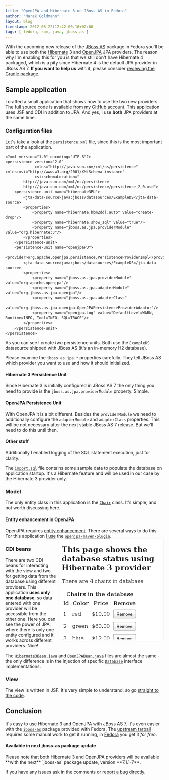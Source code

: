 ```yaml
---
title: "OpenJPA and Hibernate 3 on JBoss AS in Fedora"
author: "Marek Goldmann"
layout: blog
timestamp: 2012-08-22t12:42:00.10+02:00
tags: [ fedora, rpm, java, jboss_as ]
---
```


With the upcoming new release of the [JBoss AS](http://www.jboss.org/as7) package in Fedora you'll be able to use both the [Hibernate](http://www.hibernate.org/) 3 and [OpenJPA](http://openjpa.apache.org/) JPA providers. The reason why I'm enabling this for you is that we still don't have Hibernate 4 packaged, which is a pity since Hibernate 4 is the default JPA provider in JBoss AS 7. **If you want to help us** with it, please consider [reviewing the Gradle package](https://bugzilla.redhat.com/show_bug.cgi?id=809950).

## Sample application

I crafted a small application that shows how to use the two new providers. The full source code is available [from my GitHub account](https://github.com/goldmann/jboss-as-hibernate3-openjpa). This application uses JSF and CDI in addition to JPA. And yes, I use **both** JPA providers at the same time.

### Configuration files

Let's take a look at the `persistence.xml` file, since this is the most important part of the application.

    <?xml version="1.0" encoding="UTF-8"?>
    <persistence version="2.0"
                 xmlns="http://java.sun.com/xml/ns/persistence" xmlns:xsi="http://www.w3.org/2001/XMLSchema-instance"
                 xsi:schemaLocation="
            http://java.sun.com/xml/ns/persistence
            http://java.sun.com/xml/ns/persistence/persistence_2_0.xsd">
        <persistence-unit name="hibernate3PU">
            <jta-data-source>java:jboss/datasources/ExampleDS</jta-data-source>
            <properties>
                <property name="hibernate.hbm2ddl.auto" value="create-drop"/>
                <property name="hibernate.show_sql" value="true"/>
                <property name="jboss.as.jpa.providerModule" value="org.hibernate:3"/>
            </properties>
        </persistence-unit>
        <persistence-unit name="openjpaPU">
            <provider>org.apache.openjpa.persistence.PersistenceProviderImpl</provider>
            <jta-data-source>java:jboss/datasources/ExampleDS</jta-data-source>
            <properties>
                <property name="jboss.as.jpa.providerModule" value="org.apache.openjpa"/>
                <property name="jboss.as.jpa.adapterModule" value="org.jboss.as.jpa.openjpa"/>
                <property name="jboss.as.jpa.adapterClass"
                          value="org.jboss.as.jpa.openjpa.OpenJPAPersistenceProviderAdaptor"/>
                <property name="openjpa.Log" value="DefaultLevel=WARN, Runtime=INFO, Tool=INFO, SQL=TRACE"/>
            </properties>
        </persistence-unit>
    </persistence>

As you can see I create *two* persistence units. Both use the `ExampleDS` datasource shipped with JBoss AS (it's an in-memory H2 database).

Please examine the `jboss.as.jpa.*` properties carefully. They tell JBoss AS which provider you want to use and how it should initialized.

#### Hibernate 3 Persistence Unit

Since Hibernate 3 is initially configured in JBoss AS 7 the only thing you need to provide is the `jboss.as.jpa.providerModule` property. Simple.

#### OpenJPA Persistence Unit

With OpenJPA it is a bit different. Besides the `providerModule` we need to additionally configure the `adapterModule` and `adapterClass` properties. This will be not necessary after the next stable JBoss AS 7 release. But we'll need to do this until then.

#### Other stuff

Additionally I enabled logging of the SQL statement execution, just for clarity.

The [`import.sql`](https://github.com/goldmann/jboss-as-hibernate3-openjpa/blob/master/src/main/resources/import.sql) file contains some sample data to populate the database on application startup. It's a Hibernate feature and will be used in our case by the Hibernate 3 provider only.

### Model

The only entity class in this application is the [`Chair`](https://github.com/goldmann/jboss-as-hibernate3-openjpa/blob/master/src/main/java/pl/goldmann/as7/model/Chair.java) class. It's simple, and not worth discussing here.
 
<div class="alert alert-info"><h4>Entity enhancement in OpenJPA</h4>OpenJPA requires <a href="http://openjpa.apache.org/entity-enhancement.html">entity enhancement</a>. There are several ways to do this. For this application <a href="https://github.com/goldmann/jboss-as-hibernate3-openjpa/blob/master/pom.xml#L171">I use</a> the <a href="http://openjpa.apache.org/enhancement-with-maven.html"><code>openjpa-maven-plugin</code></a>.</div>

<img style="float:right; border: 1px solid #eee; padding: 5px; margin-left: 5px;" alt="Hibernate 3 in action" title="Hibernate 3 in action" src="/images/hibernate3-jpa-application.png" />

### CDI beans

There are two CDI beans for interacting with the view and two for getting data from the database using different providers. This application **uses only one database**, so data entered with one provider will be accessible from the other one. Here you can see the power of JPA, where there is only one entity configured and it works across different providers. Nice!

The [`Hibernate3Bean.java`](https://github.com/goldmann/jboss-as-hibernate3-openjpa/blob/master/src/main/java/pl/goldmann/as7/bean/impl/Hibernate3Bean.java) and [`OpenJPABean.java`](https://github.com/goldmann/jboss-as-hibernate3-openjpa/blob/master/src/main/java/pl/goldmann/as7/bean/impl/OpenJPABean.java) files are almost the same - the only difference is in the injection of specific [`Database`](https://github.com/goldmann/jboss-as-hibernate3-openjpa/blob/master/src/main/java/pl/goldmann/as7/jpa/Database.java) interface implementations.

### View

The view is written in JSF. It's very simple to understand, so go [straight to the code](https://github.com/goldmann/jboss-as-hibernate3-openjpa/tree/master/src/main/webapp).

## Conclusion

It's easy to use Hibernate 3 and OpenJPA with JBoss AS 7. It's even easier with the [`jboss-as`](https://apps.fedoraproject.org/packages/jboss-as) package provided with Fedora. The [upstream tarball](http://www.jboss.org/jbossas/downloads) requires some manual work to get it running, in [Fedora](https://fedoraproject.org/) you get it _for free_.

 <div class="alert alert-info"><h4>Available in next jboss-as package update</h4>Please note that both Hibernate 3 and OpenJPA providers will be available **with the next** `jboss-as` package update, version **7.1.1-7**.</div>

If you have any issues ask in the comments or [report a bug directly](https://bugzilla.redhat.com/enter_bug.cgi?product=Fedora&component=jboss-as).

